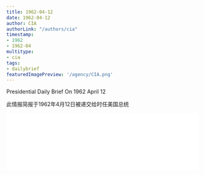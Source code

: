 ```yaml
---
title: 1962-04-12
date: 1962-04-12
author: CIA 
authorLink: "/authors/cia"
timestamp: 
- 1962
- 1962-04
multitype: 
- cia
tags: 
- dailybrief
featuredImagePreview: '/agency/CIA.png'
---
```



Presidential Daily Brief On 1962 April 12

此情报简报于1962年4月12日被递交给时任美国总统

<!--more-->





<div id="over" style="width:100%; overflow:hidden"> <iframe id="sFrame" name="sFrame" frameborder="no" border="0"  allowfullscreen marginwidth="0" scrolling="no" src = " /CIA/1962-04-12.html "  style = " position:absulute; width: 806px; top: 300;" > </iframe> </div>